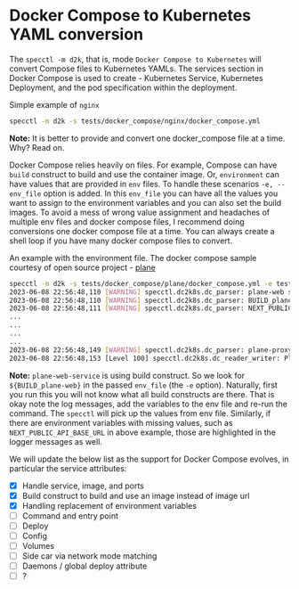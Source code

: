# Docker Compose to Kubernetes YAML conversion

The `specctl -m d2k`, that is, mode `Docker Compose to Kubernetes` will convert Compose files to Kubernetes YAMLs. The services section in Docker Compose is used to create - Kubernetes Service, Kubernetes Deployment, and the pod specification within the deployment. 

Simple example of `nginx`

```bash
specctl -m d2k -s tests/docker_compose/nginx/docker_compose.yml
```
**Note:** It is better to provide and convert one docker_compose file at a time. Why? Read on. 

Docker Compose relies heavily on files. For example, Compose can have `build` construct to build and use the container image. Or, `environment` can have values that are provided in `env` files. To handle these scenarios `-e, --env_file` option is added. In this `env_file` you can have all the values you want to assign to the environment variables and you can also set the build images. To avoid a mess of wrong value assignment and headaches of multiple env files and docker compose files, I recommend doing conversions one docker compose file at a time. You can always create a shell loop if you have many docker compose files to convert. 

An example with the environment file. The docker compose sample courtesy of open source project - [plane](https://github.com/makeplane/plane)

```bash
specctl -m d2k -s tests/docker_compose/plane/docker_compose.yml -e tests/docker_compose/plane/env
2023-06-08 22:56:48,110 [WARNING] specctl.dc2k8s.dc_parser: plane-web service has no container image. looking up ${BUILD_plane-web} in env file
2023-06-08 22:56:48,110 [WARNING] specctl.dc2k8s.dc_parser: BUILD_plane-web key is not found in env file
2023-06-08 22:56:48,111 [WARNING] specctl.dc2k8s.dc_parser: NEXT_PUBLIC_API_BASE_URL key is not found in env file
...
...
...
...
2023-06-08 22:56:48,149 [WARNING] specctl.dc2k8s.dc_parser: plane-proxy service has no container image. looking up ${BUILD_plane-proxy} in env file
2023-06-08 22:56:48,153 [Level 100] specctl.dc2k8s.dc_reader_writer: Please see ./output directory for kubernetes artifacts
```
**Note:** `plane-web-service` is using build construct. So we look for `${BUILD_plane-web}` in the passed `env_file` (the `-e` option). Naturally, first you run this you will not know what all build constructs are there. That is okay note the log messages, add the variables to the env file and re-run the command. The `specctl` will pick up the values from env file. Similarly, if there are environment variables with missing values, such as `NEXT_PUBLIC_API_BASE_URL` in above example, those are highlighted in the logger messages as well. 

We will update the below list as the support for Docker Compose evolves, in particular the service attributes:
- [X] Handle service, image, and ports
- [X] Build construct to build and use an image instead of image url
- [X] Handling replacement of environment variables  
- [ ] Command and entry point 
- [ ] Deploy 
- [ ] Config 
- [ ] Volumes 
- [ ] Side car via network mode matching
- [ ] Daemons / global deploy attribute
- [ ] ?